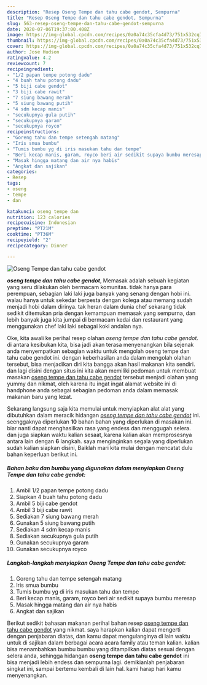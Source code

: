 ```yaml
---
description: "Resep Oseng Tempe dan tahu cabe gendot, Sempurna"
title: "Resep Oseng Tempe dan tahu cabe gendot, Sempurna"
slug: 563-resep-oseng-tempe-dan-tahu-cabe-gendot-sempurna
date: 2020-07-06T19:37:00.408Z
image: https://img-global.cpcdn.com/recipes/0a0a74c35cfa4d73/751x532cq70/oseng-tempe-dan-tahu-cabe-gendot-foto-resep-utama.jpg
thumbnail: https://img-global.cpcdn.com/recipes/0a0a74c35cfa4d73/751x532cq70/oseng-tempe-dan-tahu-cabe-gendot-foto-resep-utama.jpg
cover: https://img-global.cpcdn.com/recipes/0a0a74c35cfa4d73/751x532cq70/oseng-tempe-dan-tahu-cabe-gendot-foto-resep-utama.jpg
author: Jose Hudson
ratingvalue: 4.2
reviewcount: 7
recipeingredient:
- "1/2 papan tempe potong dadu"
- "4 buah tahu potong dadu"
- "5 biji cabe gendot"
- "3 biji cabe rawit"
- "7 siung bawang merah"
- "5 siung bawang putih"
- "4 sdm kecap manis"
- "secukupnya gula putih"
- "secukupnya garam"
- "secukupnya royco"
recipeinstructions:
- "Goreng tahu dan tempe setengah matang"
- "Iris smua bumbu"
- "Tumis bumbu yg di iris masukan tahu dan tempe"
- "Beri kecap manis, garam, royco beri air sedikit supaya bumbu meresap"
- "Masak hingga matang dan air nya habis"
- "Angkat dan sajikan"
categories:
- Resep
tags:
- oseng
- tempe
- dan

katakunci: oseng tempe dan 
nutrition: 123 calories
recipecuisine: Indonesian
preptime: "PT21M"
cooktime: "PT36M"
recipeyield: "2"
recipecategory: Dinner

---
```



![Oseng Tempe dan tahu cabe gendot](https://img-global.cpcdn.com/recipes/0a0a74c35cfa4d73/751x532cq70/oseng-tempe-dan-tahu-cabe-gendot-foto-resep-utama.jpg)

<b><i>oseng tempe dan tahu cabe gendot</i></b>, Memasak adalah sebuah kegiatan yang seru dilakukan oleh bermacam komunitas. tidak hanya para perempuan, sebagian laki laki juga banyak yang senang dengan hobi ini. walau hanya untuk sekedar berpesta dengan kolega atau memang sudah menjadi hobi dalam dirinya. tak heran dalam dunia chef sekarang tidak sedikit ditemukan pria dengan kemampuan memasak yang sempurna, dan lebih banyak juga kita jumpai di bermacam kedai dan restaurant yang menggunakan chef laki laki sebagai koki andalan nya.



Oke, kita awali ke perihal resep olahan <i>oseng tempe dan tahu cabe gendot</i>. di antara kesibukan kita, bisa jadi akan terasa menyenangkan bila sejenak anda menyempatkan sebagian waktu untuk mengolah oseng tempe dan tahu cabe gendot ini. dengan keberhasilan anda dalam mengolah olahan tersebut, bisa menjadikan diri kita bangga akan hasil makanan kita sendiri. dan lagi disini dengan situs ini kita akan memiliki pedoman untuk membuat masakan <u>oseng tempe dan tahu cabe gendot</u> tersebut menjadi olahan yang yummy dan nikmat, oleh karena itu ingat ingat alamat website ini di handphone anda sebagai sebagian pedoman anda dalam memasak makanan baru yang lezat.


Sekarang langsung saja kita memulai untuk menyiapkan alat alat yang dibutuhkan dalam meracik hidangan <u><i>oseng tempe dan tahu cabe gendot</i></u> ini. seenggaknya diperlukan <b>10</b> bahan bahan yang diperlukan di masakan ini. biar nanti dapat menghasilkan rasa yang endess dan menggugah selera. dan juga siapkan waktu kalian sesaat, karena kalian akan memprosesnya antara lain dengan <b>6</b> langkah. saya menginginkan segala yang diperlukan sudah kalian siapkan disini, Baiklah mari kita mulai dengan mencatat dulu bahan keperluan berikut ini.

<!--inarticleads1-->

##### Bahan baku dan bumbu yang digunakan dalam menyiapkan Oseng Tempe dan tahu cabe gendot:

1. Ambil 1/2 papan tempe potong dadu
1. Siapkan 4 buah tahu potong dadu
1. Ambil 5 biji cabe gendot
1. Ambil 3 biji cabe rawit
1. Sediakan 7 siung bawang merah
1. Gunakan 5 siung bawang putih
1. Sediakan 4 sdm kecap manis
1. Sediakan secukupnya gula putih
1. Gunakan secukupnya garam
1. Gunakan secukupnya royco




<!--inarticleads2-->

##### Langkah-langkah menyiapkan Oseng Tempe dan tahu cabe gendot:

1. Goreng tahu dan tempe setengah matang
1. Iris smua bumbu
1. Tumis bumbu yg di iris masukan tahu dan tempe
1. Beri kecap manis, garam, royco beri air sedikit supaya bumbu meresap
1. Masak hingga matang dan air nya habis
1. Angkat dan sajikan




Berikut sedikit bahasan makanan perihal bahan resep <u>oseng tempe dan tahu cabe gendot</u> yang nikmat. saya harapkan kalian dapat mengerti dengan penjabaran diatas, dan kamu dapat mengulanginya di lain waktu untuk di sajikan dalam berbagai acara acara family atau teman kalian. kalian bisa menambahkan bumbu bumbu yang ditampilkan diatas sesuai dengan selera anda, sehingga hidangan <b>oseng tempe dan tahu cabe gendot</b> ini bisa menjadi lebih endess dan sempurna lagi. demikianlah penjabaran singkat ini, sampai bertemu kembali di lain hal. kami harap hari kamu menyenangkan.
